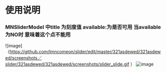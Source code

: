 #  使用说明
### MNSliderModel 中title 为刻度值 available:为是否可用  当available为NO时 意味着这个点不能用
![image]（https://github.com/lmncomeon/slider/edit/master/321asdewed/321asdewed/screenshots／slider/321asdewed/321asdewed/screenshots/slider_slide.gif ）
![image](https://github.com/lmncomeon/slider/edit/master/321asdewed/321asdewed/screenshots／slider/321asdewed/321asdewed/screenshots/slier_image.png)

